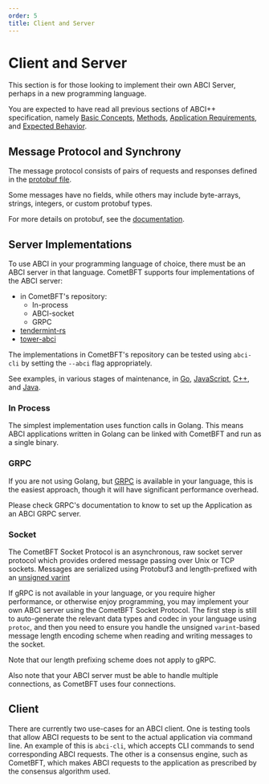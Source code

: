 ```yaml
---
order: 5
title: Client and Server
---
```


# Client and Server

This section is for those looking to implement their own ABCI Server, perhaps in
a new programming language.

You are expected to have read all previous sections of ABCI++ specification, namely
[Basic Concepts](./abci%2B%2B_basic_concepts.md),
[Methods](./abci%2B%2B_methods.md),
[Application Requirements](./abci%2B%2B_app_requirements.md), and
[Expected Behavior](./abci%2B%2B_tmint_expected_behavior.md).

## Message Protocol and Synchrony

The message protocol consists of pairs of requests and responses defined in the
[protobuf file](../../proto/tendermint/abci/types.proto).

Some messages have no fields, while others may include byte-arrays, strings, integers,
or custom protobuf types.

For more details on protobuf, see the [documentation](https://developers.google.com/protocol-buffers/docs/overview).

<!--
As of v0.36 requests are synchronous. For each of ABCI++'s four connections (see
[Connections](./abci%2B%2B_app_requirements.md)), when CometBFT issues a request to the
Application, it will wait for the response before continuing execution. As a side effect,
requests and responses are ordered for each connection, but not necessarily across connections.
-->
## Server Implementations

To use ABCI in your programming language of choice, there must be an ABCI
server in that language. CometBFT supports four implementations of the ABCI server:

- in CometBFT's repository:
    - In-process
    - ABCI-socket
    - GRPC
- [tendermint-rs](https://github.com/informalsystems/tendermint-rs)
- [tower-abci](https://github.com/penumbra-zone/tower-abci)

The implementations in CometBFT's repository can be tested using `abci-cli` by setting
the `--abci` flag appropriately.

See examples, in various stages of maintenance, in
[Go](https://github.com/cometbft/cometbft/tree/main/abci/server),
[JavaScript](https://github.com/tendermint/js-abci),
[C++](https://github.com/mdyring/cpp-tmsp), and
[Java](https://github.com/jTendermint/jabci).

### In Process

The simplest implementation uses function calls in Golang.
This means ABCI applications written in Golang can be linked with CometBFT and run as a single binary.

### GRPC

If you are not using Golang,
but [GRPC](https://grpc.io/) is available in your language, this is the easiest approach,
though it will have significant performance overhead.

Please check GRPC's documentation to know to set up the Application as an
ABCI GRPC server.

### Socket

The CometBFT Socket Protocol is an asynchronous, raw socket server protocol which provides ordered
message passing over Unix or TCP sockets. Messages are serialized using Protobuf3 and length-prefixed
with an [unsigned varint](https://developers.google.com/protocol-buffers/docs/encoding?csw=1#varints)

If gRPC is not available in your language, or you require higher performance, or
otherwise enjoy programming, you may implement your own ABCI server using the
CometBFT Socket Protocol. The first step is still to auto-generate the
relevant data types and codec in your language using `protoc`, and then you need to
ensure you handle the unsigned `varint`-based message length encoding scheme
when reading and writing messages to the socket.

Note that our length prefixing scheme does not apply to gRPC.

Also note that your ABCI server must be able to handle multiple connections,
as CometBFT uses four connections.

## Client

There are currently two use-cases for an ABCI client. One is testing
tools that allow ABCI requests to be sent to the actual application via
command line. An example of this is `abci-cli`, which accepts CLI commands
to send corresponding ABCI requests.
The other is a consensus engine, such as CometBFT,
which makes ABCI requests to the application as prescribed by the consensus
algorithm used.
